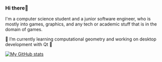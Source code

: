 ### Hi there👋

I'm a computer science student and a junior software engineer, who is mostly into games, graphics, and any tech or academic stuff that is in the domain of games.

🌱 I’m currently learning computational geometry and working on desktop development with Qt 🔭

[![My GitHub stats](https://github-readme-stats.vercel.app/api?username=zubeyir-bodur&theme=radical)](https://github.com/anuraghazra/github-readme-stats)
<br>

<!--
**zubeyir-bodur/zubeyir-bodur** is a ✨ _special_ ✨ repository because its `README.md` (this file) appears on your GitHub profile.

Here are some ideas to get you started:

- 🌱 I’m currently learning ...
- 👯 I’m looking to collaborate on ...
- 🤔 I’m looking for help with ...
- 💬 Ask me about ...
- 📫 How to reach me: ...
- 😄 Pronouns: ...
- ⚡ Fun fact: ...
-->
